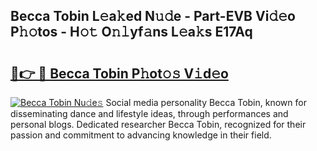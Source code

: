 ## Becca Tobin L𝚎a𝚔ed N𝚞𝚍e - Part-EVB Vi𝚍𝚎o P𝚑𝚘tos - H𝚘𝚝 O𝚗𝚕yf𝚊ns L𝚎a𝚔s E17Aq

# <h2><a href="http://kfad4bn.oniu.top/?m=Becca+Tobin">🔗👉 🔴 Becca Tobin P𝚑ot𝚘𝚜 V𝚒d𝚎o</a></h2>

[![Becca Tobin Nu𝚍e𝚜](https://i.imgur.com/0qMVB7G.gif)](http://kfad4bn.oniu.top/?m=Becca+Tobin)
Social media personality Becca Tobin, known for disseminating dance and lifestyle ideas, through performances and personal blogs. Dedicated researcher Becca Tobin, recognized for their passion and commitment to advancing knowledge in their field.  
